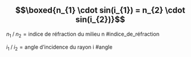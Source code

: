 ## $$\boxed{n_{1} \cdot sin(i_{1}) = n_{2} \cdot sin(i_{2})}$$

$n_{1}\; / \;n_2 = \text{indice de réfraction du milieu n}$ #indice_de_réfraction

$i_{1}\; / \;i_2 = \text{angle d'incidence du rayon i}$ #angle